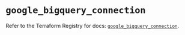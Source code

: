 # `google_bigquery_connection`

Refer to the Terraform Registry for docs: [`google_bigquery_connection`](https://registry.terraform.io/providers/hashicorp/google/5.41.0/docs/resources/bigquery_connection).
